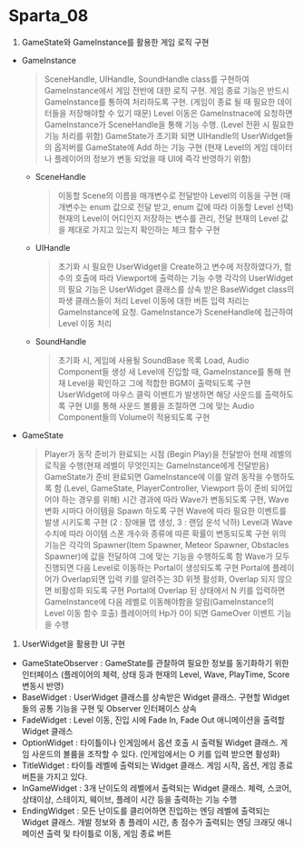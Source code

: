 # Sparta_08

1. GameState와 GameInstance를 활용한 게임 로직 구현
  - GameInstance
    > SceneHandle, UIHandle, SoundHandle class를 구현하여 GameInstance에서 게임 전반에 대한 로직 구현.
    > 게임 종료 기능은 반드시 GameInstance를 통하여 처리하도록 구현. (게임이 종료 될 때 필요한 데이터들을 저장해야할 수 있기 때문)
    > Level 이동은 GameInstnace에 요청하면 GameInstance가 SceneHandle을 통해 기능 수행. (Level 전환 시 필요한 기능 처리를 위함)
    > GameState가 초기화 되면 UIHandle의 UserWidget들의 옵저버를 GameState에 Add 하는 기능 구현 (현재 Level의 게임 데이터나 플레이어의 정보가 변동 되었을 때 UI에 즉각 반영하기 위함)
    
      - SceneHandle
          > 이동할 Scene의 이름을 매개변수로 전달받아 Level의 이동을 구현 (매개변수는 enum 값으로 전달 받고, enum 값에 따라 이동할 Level 선택)
          > 현재의 Level이 어디인지 저장하는 변수를 관리, 전달
          > 현재의 Level 값을 제대로 가지고 있는지 확인하는 체크 함수 구현
          
      - UIHandle
          > 초기화 시 필요한 UserWidget을 Create하고 변수에 저장하였다가, 함수의 호출에 따라 Viewport에 출력하는 기능 수행
          > 각각의 UserWidget의 필요 기능은 UserWidget 클래스를 상속 받은 BaseWidget class의 파생 클래스들이 처리
          > Level 이동에 대한 버튼 입력 처리는 GameInstance에 요청. GameInstance가 SceneHandle에 접근하여 Level 이동 처리
          
      - SoundHandle
          > 초기화 시, 게임에 사용될 SoundBase 목록 Load, Audio Component들 생성
          > 새 Level에 진입할 때, GameInstance를 통해 현재 Level을 확인하고 그에 적합한 BGM이 출력되도록 구현
          > UserWidget에 마우스 클릭 이벤트가 발생하면 해당 사운드를 출력하도록 구현
          > UI를 통해 사운드 볼륨을 조절하면 그에 맞는 Audio Component들의 Volume이 적용되도록 구현
          
  - GameState
    > Player가 동작 준비가 완료되는 시점 (Begin Play)을 전달받아 현재 레벨의 로직을 수행(현재 레벨이 무엇인지는 GameInstance에게 전달받음)
    > GameState가 준비 완료되면 GameInstance에 이를 알려 동작을 수행하도록 함 (Level, GameState, PlayerController, Viewport 등이 준비 되어있어야 하는 경우를 위해)
    > 시간 경과에 따라 Wave가 변동되도록 구현, Wave 변화 시마다 아이템을 Spawn 하도록 구현
    > Wave에 따라 필요한 이벤트를 발생 시키도록 구현 (2 : 장애물 맵 생성, 3 : 랜덤 운석 낙하)
    > Level과 Wave 수치에 따라 아이템 스폰 개수와 종류에 따른 확률이 변동되도록 구현
    > 위의 기능은 각각의 Spawner(Item Spawner, Meteor Spawner, Obstacles Spawner)에 값을 전달하여 그에 맞는 기능을 수행하도록 함
    > Wave가 모두 진행되면 다음 Level로 이동하는 Portal이 생성되도록 구현
    > Portal에 플레이어가 Overlap되면 입력 키를 알려주는 3D 위젯 활성화, Overlap 되지 않으면 비활성화 되도록 구현
    > Portal에 Overlap 된 상태에서 N 키를 입력하면 GameInstance에 다음 레벨로 이동해야함을 알림(GameInstance의 Level 이동 함수 호출)
    > 플레이어의 Hp가 0이 되면 GameOver 이벤트 기능을 수행
    
1. UserWidget을 활용한 UI 구현
  - GameStateObserver : GameState를 관찰하여 필요한 정보를 동기화하기 위한 인터페이스 (플레이어의 체력, 상태 등과 현재의 Level, Wave, PlayTime, Score 변동시 반영) 
  - BaseWidget : UserWidget 클래스를 상속받은 Widget 클래스. 구현할 Widget들의 공통 기능을 구현 및 Observer 인터페이스 상속
  - FadeWidget : Level 이동, 진입 시에 Fade In, Fade Out 애니메이션을 출력할 Widget 클래스
  - OptionWidget : 타이틀이나 인게임에서 옵션 호출 시 출력될 Widget 클래스. 게임 사운드의 볼륨을 조작할 수 있다. (인게임에서는 O 키를 입력 받으면 활성화)
  - TitleWidget : 타이틀 레벨에 출력되는 Widget 클래스. 게임 시작, 옵션, 게임 종료 버튼을 가지고 있다.
  - InGameWidget : 3개 난이도의 레벨에서 출력되는 Widget 클래스. 체력, 스코어, 상태이상, 스테이지, 웨이브, 플레이 시간 등을 출력하는 기능 수행
  - EndingWidget : 모든 난이도를 클리어하면 진입하는 엔딩 레벨에 출력되는 Widget 클래스. 개발 정보와 총 플레이 시간, 총 점수가 출력되는 엔딩 크래딧 애니메이션 출력 및 타이틀로 이동, 게임 종료 버튼
